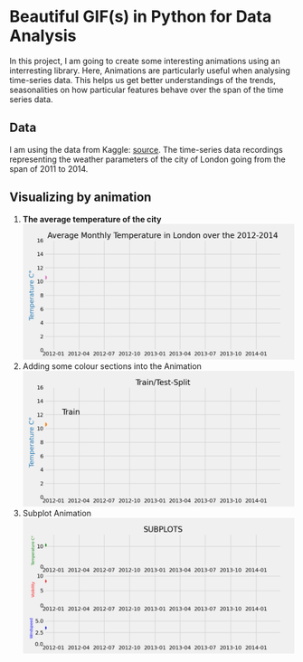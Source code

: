 # Beautiful GIF(s) in Python for Data Analysis
In this project, I am going to create some interesting animations using an interresting library.
Here, Animations are particularly useful when analysing time-series data. This helps us get better understandings of the trends, seasonalities on how particular features behave over the span of the time series data.

## Data
I am using the data from Kaggle: <a href="https://www.kaggle.com/jeanmidev/smart-meters-in-london" target="blank_">source</a>. The time-series data recordings representing the weather parameters of the city of London going from the span of 2011 to 2014.

## Visualizing by animation
<ol>
  <li>
    <b>The average temperature of the city</b>
    <img src="output.gif">
  </li>
  <li>
    Adding some colour sections into the Animation
    <img src="output2.gif">
  </li>
  <li>
    Subplot Animation
    <img src="output3.gif">
  </li>
</ol>






